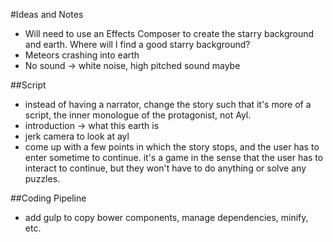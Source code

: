 #Ideas and Notes

* Will need to use an Effects Composer to create the starry background and earth. Where will I find a good starry background?
* Meteors crashing into earth
* No sound -> white noise, high pitched sound maybe

##Script
* instead of having a narrator, change the story such that it's more of a script, the inner monologue of the protagonist, not Ayl. 
* introduction -> what this earth is
* jerk camera to look at ayl
* come up with a few points in which the story stops, and the user has to enter sometime to continue. it's a game in the sense that the user has to interact to continue, but they won't have to do anything or solve any puzzles.

##Coding Pipeline
* add gulp to copy bower components, manage dependencies, minify, etc. 